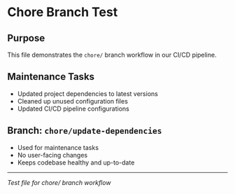 # Chore Branch Test

## Purpose
This file demonstrates the `chore/` branch workflow in our CI/CD pipeline.

## Maintenance Tasks
- Updated project dependencies to latest versions
- Cleaned up unused configuration files
- Updated CI/CD pipeline configurations

## Branch: `chore/update-dependencies`
- Used for maintenance tasks
- No user-facing changes
- Keeps codebase healthy and up-to-date

---
*Test file for chore/ branch workflow*